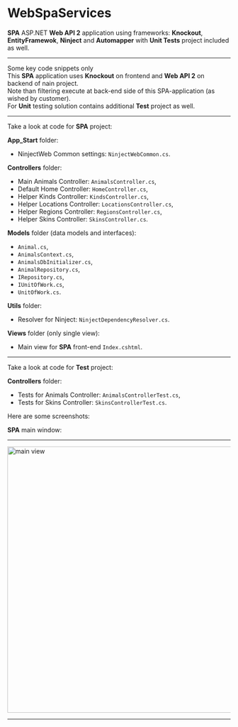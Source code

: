 # WebSpaServices

<b>SPA</b> ASP.NET <b>Web API 2</b> application using frameworks: <b>Knockout</b>, <b>EntityFramewok</b>, <b>Ninject</b> and <b>Automapper</b> with <b>Unit Tests</b> project included as well.
<hr>
Some key code snippets only
<br>
This <b>SPA</b> application uses <b>Knockout</b> on frontend and <b>Web API 2</b> on backend of nain project.
<br>
Note than filtering execute at back-end side of this SPA-application (as wished by customer).
<br>
For <b>Unit</b> testing solution contains additional <b>Test</b> project as well.
<hr>

Take a look at code for <b>SPA</b> project: 

<b>App_Start</b> folder: 
<ul>
	<li>NinjectWeb Common settings: <code data-href="App_Start/NinjectWebCommon.cs">NinjectWebCommon.cs</code>.</li>
</ul>

<b>Controllers</b> folder:  
<ul>
  <li>Main Animals Controller: <code data-href="Controllers/AnimalsController.cs">AnimalsController.cs</code>,</li>
  <li>Default Home Controller: <code data-href="Controllers/HomeController.cs">HomeController.cs</code>,</li>
  <li>Helper Kinds Controller: <code data-href="Controllers/KindsController.cs">KindsController.cs</code>,</li>
  <li>Helper Locations Controller: <code data-href="Controllers/LocationsController.cs">LocationsController.cs</code>,</li>
  <li>Helper Regions Controller: <code data-href="Controllers/RegionsController.cs">RegionsController.cs</code>,</li>
  <li>Helper Skins Controller: <code data-href="Controllers/SkinsController.cs">SkinsController.cs</code>.</li>  
</ul>

<b>Models</b> folder (data models and interfaces): 
<ul>
  <li><code data-href="Models/Animal.cs">Animal.cs</code>,</li>
  <li><code data-href="Models/AnimalsContext.cs">AnimalsContext.cs</code>,</li>
  <li><code data-href="Models/AnimalsDbInitializer.cs">AnimalsDbInitializer.cs</code>,</li>
  <li><code data-href="Models/AnimalRepository.cs">AnimalRepository.cs</code>,</li>
  <li><code data-href="Models/IRepository.cs">IRepository.cs</code>,</li>
  <li><code data-href="Models/IUnitOfWork.cs">IUnitOfWork.cs</code>,</li>  
  <li><code data-href="Models/UnitOfWork.cs">UnitOfWork.cs</code>.</li>
</ul>

<b>Utils</b> folder: 
<ul>
	<li>Resolver for Ninject: <code data-href="Utils/NinjectDependencyResolver.cs">NinjectDependencyResolver.cs</code>.</li>
</ul>

<b>Views</b> folder (only single view): 
<ul>
  <li>Main view for <b>SPA</b> front-end <code data-href="Views/Index.cshtml">Index.cshtml</code>.</li>
</ul>
<hr>

Take a look at code for <b>Test</b> project: 

<b>Controllers</b> folder:  
<ul>
  <li>Tests for Animals Controller: <code data-href="Tests/Controllers/AnimalsControllerTest.cs">AnimalsControllerTest.cs</code>,</li>
  <li>Tests for Skins Controller: <code data-href="Tests/Controllers/SkinsControllerTest.cs">SkinsControllerTest.cs</code>.</li>
</ul>

<p>Here are some screenshots:</p>
<p>
<b>SPA</b> main window:
<hr>
<img width="600" src="Screenshots/index.png" alt="main view" />
<hr>
